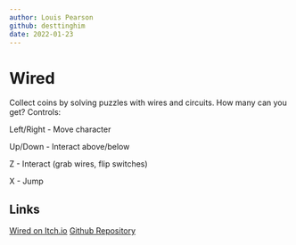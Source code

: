 ```yaml
---
author: Louis Pearson
github: desttinghim
date: 2022-01-23
---
```


# Wired
Collect coins by solving puzzles with wires and circuits. How many can you get?
Controls:

Left/Right - Move character

Up/Down - Interact above/below

Z - Interact (grab wires, flip switches)

X - Jump

## Links
[Wired on Itch.io](https://desttinghim.itch.io/wired)
[Github Repository](https://github.com/desttinghim/wired)
